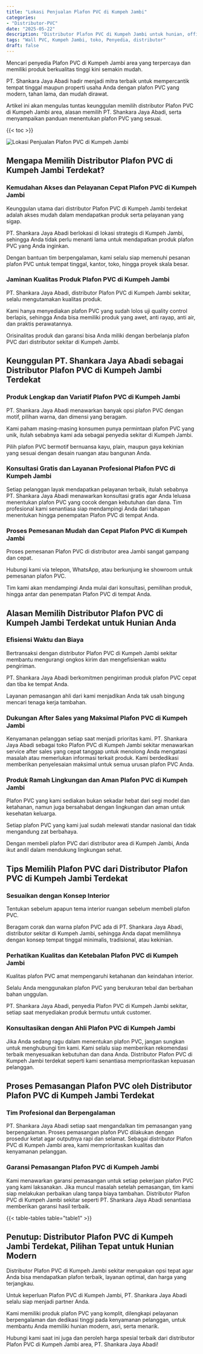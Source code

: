 ```yaml
---
title: "Lokasi Penjualan Plafon PVC di Kumpeh Jambi"
categories: 
- "Distributor-PVC"
date: "2025-05-22"
description: "Distributor Plafon PVC di Kumpeh Jambi untuk hunian, office, serta toko. Material berkualitas, variasi motif, warna elegan, dengan layanan instalasi dikerjakan oleh tenaga ahli profesional serta garansi resmi!|Layanan penjualan Plafon PVC di Kumpeh Jambi untuk keperluan tempat tinggal, office, atau gerai, dengan material berkualitas dan instalasi oleh tenaga ahli berpengalaman dan jaminan resmi.|Pilihan Plafon PVC di Kumpeh Jambi yang terpercaya bagi hunian, office, dan toko, dengan material terbaik dan instalasi ditangani oleh teknisi ahli dan garansi resmi.|Penjualan Plafon PVC di Kumpeh Jambi bagi hunian, kantor, serta toko, dengan panel berkualitas dan pemasangan dikerjakan oleh tenaga ahli ahli, lengkap dengan jaminan resmi.}"
tags: "Wall PVC, Kumpeh Jambi, toko, Penyedia, distributor"
draft: false
---
```


Mencari penyedia Plafon PVC di Kumpeh Jambi area yang terpercaya dan memiliki produk berkualitas tinggi kini semakin mudah.

PT. Shankara Jaya Abadi hadir menjadi mitra terbaik untuk mempercantik tempat tinggal maupun properti usaha Anda dengan plafon PVC yang modern, tahan lama, dan mudah dirawat.

Artikel ini akan mengulas tuntas keunggulan memilih distributor Plafon PVC di Kumpeh Jambi area, alasan memilih PT. Shankara Jaya Abadi, serta menyampaikan panduan menentukan plafon PVC yang sesuai.

{{< toc >}}

![Lokasi Penjualan Plafon PVC di Kumpeh Jambi](/images/Distributor-PVC/Lokasi-Penjualan-Plafon-PVC-di-Kumpeh-Jambi.png)


## Mengapa Memilih Distributor Plafon PVC di Kumpeh Jambi Terdekat?

### Kemudahan Akses dan Pelayanan Cepat Plafon PVC di Kumpeh Jambi

Keunggulan utama dari distributor Plafon PVC di Kumpeh Jambi terdekat adalah akses mudah dalam mendapatkan produk serta pelayanan yang sigap.

PT. Shankara Jaya Abadi berlokasi di lokasi strategis di Kumpeh Jambi, sehingga Anda tidak perlu menanti lama untuk mendapatkan produk plafon PVC yang Anda inginkan.

Dengan bantuan tim berpengalaman, kami selalu siap memenuhi pesanan plafon PVC untuk tempat tinggal, kantor, toko, hingga proyek skala besar.

### Jaminan Kualitas Produk Plafon PVC di Kumpeh Jambi

PT. Shankara Jaya Abadi, distributor Plafon PVC di Kumpeh Jambi sekitar, selalu mengutamakan kualitas produk.

Kami hanya menyediakan plafon PVC yang sudah lolos uji quality control berlapis, sehingga Anda bisa memiliki produk yang awet, anti rayap, anti air, dan praktis perawatannya.

Orisinalitas produk dan garansi bisa Anda miliki dengan berbelanja plafon PVC dari distributor sekitar di Kumpeh Jambi.

## Keunggulan PT. Shankara Jaya Abadi sebagai Distributor Plafon PVC di Kumpeh Jambi Terdekat

### Produk Lengkap dan Variatif Plafon PVC di Kumpeh Jambi

PT. Shankara Jaya Abadi menawarkan banyak opsi plafon PVC dengan motif, pilihan warna, dan dimensi yang beragam.

Kami paham masing-masing konsumen punya permintaan plafon PVC yang unik, itulah sebabnya kami ada sebagai penyedia sekitar di Kumpeh Jambi.

Pilih plafon PVC bermotif bernuansa kayu, plain, maupun gaya kekinian yang sesuai dengan desain ruangan atau bangunan Anda.

### Konsultasi Gratis dan Layanan Profesional Plafon PVC di Kumpeh Jambi

Setiap pelanggan layak mendapatkan pelayanan terbaik, itulah sebabnya PT. Shankara Jaya Abadi menawarkan konsultasi gratis agar Anda leluasa menentukan plafon PVC yang cocok dengan kebutuhan dan dana. Tim profesional kami senantiasa siap mendampingi Anda dari tahapan menentukan hingga penempatan Plafon PVC di tempat Anda.

### Proses Pemesanan Mudah dan Cepat Plafon PVC di Kumpeh Jambi

Proses pemesanan Plafon PVC di distributor area Jambi sangat gampang dan cepat.

Hubungi kami via telepon, WhatsApp, atau berkunjung ke showroom untuk pemesanan plafon PVC.

Tim kami akan mendampingi Anda mulai dari konsultasi, pemilihan produk, hingga antar dan penempatan Plafon PVC di tempat Anda.

## Alasan Memilih Distributor Plafon PVC di Kumpeh Jambi Terdekat untuk Hunian Anda

### Efisiensi Waktu dan Biaya

Bertransaksi dengan distributor Plafon PVC di Kumpeh Jambi sekitar membantu mengurangi ongkos kirim dan mengefisienkan waktu pengiriman.

PT. Shankara Jaya Abadi berkomitmen pengiriman produk plafon PVC cepat dan tiba ke tempat Anda.

Layanan pemasangan ahli dari kami menjadikan Anda tak usah bingung mencari tenaga kerja tambahan.

### Dukungan After Sales yang Maksimal Plafon PVC di Kumpeh Jambi

Kenyamanan pelanggan setiap saat menjadi prioritas kami. PT. Shankara Jaya Abadi sebagai toko Plafon PVC di Kumpeh Jambi sekitar menawarkan service after sales yang cepat tanggap untuk menolong Anda mengatasi masalah atau memerlukan informasi terkait produk. Kami berdedikasi memberikan penyelesaian maksimal untuk semua urusan plafon PVC Anda.

### Produk Ramah Lingkungan dan Aman Plafon PVC di Kumpeh Jambi

Plafon PVC yang kami sediakan bukan sekadar hebat dari segi model dan ketahanan, namun juga bersahabat dengan lingkungan dan aman untuk kesehatan keluarga.

Setiap plafon PVC yang kami jual sudah melewati standar nasional dan tidak mengandung zat berbahaya.

Dengan membeli plafon PVC dari distributor area di Kumpeh Jambi, Anda ikut andil dalam mendukung lingkungan sehat.

## Tips Memilih Plafon PVC dari Distributor Plafon PVC di Kumpeh Jambi Terdekat

### Sesuaikan dengan Konsep Interior

Tentukan sebelum apapun tema interior ruangan sebelum membeli plafon PVC.

Beragam corak dan warna plafon PVC ada di PT. Shankara Jaya Abadi, distributor sekitar di Kumpeh Jambi, sehingga Anda dapat memilihnya dengan konsep tempat tinggal minimalis, tradisional, atau kekinian.

### Perhatikan Kualitas dan Ketebalan Plafon PVC di Kumpeh Jambi

Kualitas plafon PVC amat mempengaruhi ketahanan dan keindahan interior.

Selalu Anda menggunakan plafon PVC yang berukuran tebal dan berbahan bahan unggulan.

PT. Shankara Jaya Abadi, penyedia Plafon PVC di Kumpeh Jambi sekitar, setiap saat menyediakan produk bermutu untuk customer.

### Konsultasikan dengan Ahli Plafon PVC di Kumpeh Jambi

Jika Anda sedang ragu dalam menentukan plafon PVC, jangan sungkan untuk menghubungi tim kami. Kami selalu siap memberikan rekomendasi terbaik menyesuaikan kebutuhan dan dana Anda. Distributor Plafon PVC di Kumpeh Jambi terdekat seperti kami senantiasa memprioritaskan kepuasan pelanggan.

## Proses Pemasangan Plafon PVC oleh Distributor Plafon PVC di Kumpeh Jambi Terdekat

### Tim Profesional dan Berpengalaman

PT. Shankara Jaya Abadi setiap saat mengandalkan tim pemasangan yang berpengalaman. Proses pemasangan plafon PVC dilakukan dengan prosedur ketat agar outputnya rapi dan selamat. Sebagai distributor Plafon PVC di Kumpeh Jambi area, kami memprioritaskan kualitas dan kenyamanan pelanggan.

### Garansi Pemasangan Plafon PVC di Kumpeh Jambi

Kami menawarkan garansi pemasangan untuk setiap pekerjaan plafon PVC yang kami laksanakan. Jika muncul masalah setelah pemasangan, tim kami siap melakukan perbaikan ulang tanpa biaya tambahan. Distributor Plafon PVC di Kumpeh Jambi sekitar seperti PT. Shankara Jaya Abadi senantiasa memberikan garansi hasil terbaik.

{{< table-tables table="table1" >}}

## Penutup: Distributor Plafon PVC di Kumpeh Jambi Terdekat, Pilihan Tepat untuk Hunian Modern

Distributor Plafon PVC di Kumpeh Jambi sekitar merupakan opsi tepat agar Anda bisa mendapatkan plafon terbaik, layanan optimal, dan harga yang terjangkau.

Untuk keperluan Plafon PVC di Kumpeh Jambi, PT. Shankara Jaya Abadi selalu siap menjadi partner Anda.

Kami memiliki produk plafon PVC yang komplit, dilengkapi pelayanan berpengalaman dan dedikasi tinggi pada kenyamanan pelanggan, untuk membantu Anda memiliki hunian modern, asri, serta menarik.

Hubungi kami saat ini juga dan peroleh harga spesial terbaik dari distributor Plafon PVC di Kumpeh Jambi area, PT. Shankara Jaya Abadi!